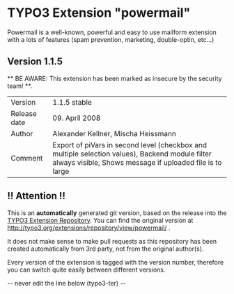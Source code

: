 # TYPO3 Extension "powermail"
Powermail is a well-known, powerful and easy to use mailform extension with a lots of features (spam prevention, marketing, double-optin, etc...)

## Version 1.1.5
** BE AWARE: This extension has been marked as insecure by the security team! **.



<table>
	<tr><td>Version</td><td>1.1.5 stable</td></tr>
	<tr><td>Release date</td><td>09. April 2008</td></tr>
	<tr><td>Author</td><td>Alexander Kellner, Mischa Heissmann</td></tr>
	<tr><td>Comment</td><td>Export of piVars in second level (checkbox and multiple selection values), Backend module filter always visible, Shows message if uploaded file is to large</td></tr>
</table>

## !! Attention !!
This is an **automatically** generated git version, based on the release into the [TYPO3 Extension Repository](http://www.typo3.org/extensions/).
You can find the original version at http://typo3.org/extensions/repository/view/powermail/ .

It does not make sense to make pull requests as this repository has been created automatically from 3rd party, not from the original author(s).

Every version of the extension is tagged with the version number, therefore you can switch quite easily between different versions.


-- never edit the line below (typo3-ter) --